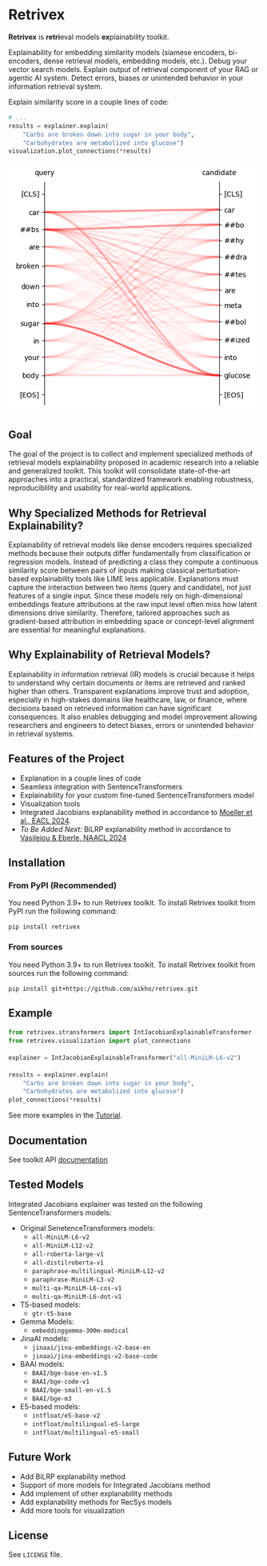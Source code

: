 # Retrivex
**Retrivex** is **retri**eval models **ex**plainability toolkit.

Explainability for embedding similarity models (siamese encoders, bi-encoders, dense retrieval models, embedding models, etc.).
Debug your vector search models. Explain output of retrieval component of your RAG or agentic AI system. Detect errors, biases or unintended behavior in your information retrieval system. 

Explain similarity score in a couple lines of code:

```python
# ...
results = explainer.explain(
    "Carbs are broken down into sugar in your body",
    "Carbohydrates are metabolized into glucose")
visualization.plot_connections(*results)
```
![Explanation Plot](_static/fig1.png)

## Goal
The goal of the project is to collect and implement specialized methods of retrieval models explainability proposed in academic research into a reliable and generalized toolkit. This toolkit will consolidate state-of-the-art approaches into a practical, standardized framework enabling robustness, reproduciblility and usability for real-world applications.

## Why Specialized Methods for Retrieval Explainability?
Explainability of retrieval models like dense encoders requires specialized methods because their outputs differ fundamentally from classification or regression models. Instead of predicting a class they compute a continuous similarity score between pairs of inputs making classical perturbation-based explainability tools like LIME less applicable. Explanations must capture the interaction between two items (query and candidate), not just features of a single input. Since these models rely on high-dimensional embeddings feature attributions at the raw input level often miss how latent dimensions drive similarity. Therefore, tailored approaches such as gradient-based attribution in embedding space or concept-level alignment are essential for meaningful explanations.

## Why Explainability of Retrieval Models?
Explainability in information retrieval (IR) models is crucial because it helps to understand why certain documents or items are retrieved and ranked higher than others. Transparent explanations improve trust and adoption, especially in high-stakes domains like healthcare, law, or finance, where decisions based on retrieved information can have significant consequences. It also enables debugging and model improvement allowing researchers and engineers to detect biases, errors or unintended behavior in retrieval systems.

## Features of the Project
* Explanation in a couple lines of code
* Seamless integration with SentenceTransformers
* Explainability for your custom fine-tuned SentenceTransformers model
* Visualization tools
* Integrated Jacobians explanability method in accordance to [Moeller et al., EACL 2024](https://aclanthology.org/2024.eacl-long.125/). 
* _To Be Added Next:_ BiLRP explanability method in accordance to [Vasileiou & Eberle, NAACL 2024](https://aclanthology.org/2024.naacl-long.435/)

## Installation
### From PyPI (Recommended)
You need Python 3.9+ to run Retrivex toolkit. To install Retrivex toolkit from PyPI run the following command:
```shell
pip install retrivex
```

### From sources
You need Python 3.9+ to run Retrivex toolkit. To install Retrivex toolkit from sources run the following command:
```shell
pip install git+https://github.com/aikho/retrivex.git
```

## Example
```python
from retrivex.stransformers import IntJacobianExplainableTransformer
from retrivex.visualization import plot_connections

explainer = IntJacobianExplainableTransformer("all-MiniLM-L6-v2")

results = explainer.explain(
    "Carbs are broken down into sugar in your body",
    "Carbohydrates are metabolized into glucose")
plot_connections(*results)
```

See more examples in the [Tutorial](https://github.com/aikho/retrivex/blob/main/tutorial.ipynb).

## Documentation
See toolkit API [documentation](https://aikho.github.io/retrivex)

## Tested Models
Integrated Jacobians explainer was tested on the following SentenceTransformers models:
* Original SenetenceTransformers models:
  * `all-MiniLM-L6-v2`
  * `all-MiniLM-L12-v2`
  * `all-roberta-large-v1`
  * `all-distilroberta-v1`
  * `paraphrase-multilingual-MiniLM-L12-v2`
  * `paraphrase-MiniLM-L3-v2`
  * `multi-qa-MiniLM-L6-cos-v1`
  * `multi-qa-MiniLM-L6-dot-v1`
* T5-based models:
  * `gtr-t5-base`
* Gemma Models:
  * `embeddinggemma-300m-medical`
* JinaAI models:
  * `jinaai/jina-embeddings-v2-base-en`
  * `jinaai/jina-embeddings-v2-base-code`
* BAAI models:
  * `BAAI/bge-base-en-v1.5`
  * `BAAI/bge-code-v1`
  * `BAAI/bge-small-en-v1.5`
  * `BAAI/bge-m3`
* E5-based models:
  * `intfloat/e5-base-v2`
  * `intfloat/multilingual-e5-large`
  * `intfloat/multilingual-e5-small`


## Future Work
* Add BiLRP explanability method
* Support of more models for Integrated Jacobians method
* Add implement of other explanability methods
* Add explanability methods for RecSys models
* Add more tools for visualization

## License
See `LICENSE` file.
